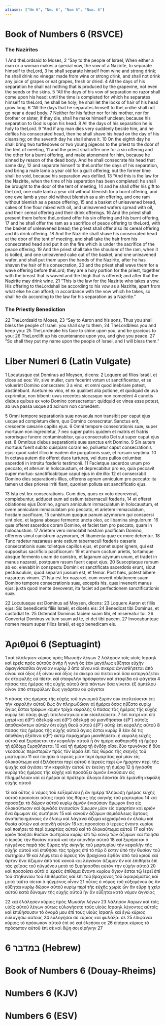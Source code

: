 ```yaml
---
aliases: ["Nm 6", "Nm. 6", "Num 6", "Num. 6"]
---
```



# Book of Numbers 6 (RSVCE)

### The Nazirites
1 And theLordsaid to Moses,
2 “Say to the people of Israel, When either a man or a woman makes a special vow, the vow of a Nazirite, to separate himself to theLord,
3 he shall separate himself from wine and strong drink; he shall drink no vinegar made from wine or strong drink, and shall not drink any juice of grapes or eat grapes, fresh or dried.
4 All the days of his separation he shall eat nothing that is produced by the grapevine, not even the seeds or the skins.
5 “All the days of his vow of separation no razor shall come upon his head; until the time is completed for which he separates himself to theLord, he shall be holy; he shall let the locks of hair of his head grow long.
6 “All the days that he separates himself to theLordhe shall not go near a dead body.
7 Neither for his father nor for his mother, nor for brother or sister, if they die, shall he make himself unclean; because his separation to God is upon his head.
8 All the days of his separation he is holy to theLord.
9 “And if any man dies very suddenly beside him, and he defiles his consecrated head, then he shall shave his head on the day of his cleansing; on the seventh day he shall shave it.
10 On the eighth day he shall bring two turtledoves or two young pigeons to the priest to the door of the tent of meeting,
11 and the priest shall offer one for a sin offering and the other for a burnt offering, and make atonement for him, because he sinned by reason of the dead body. And he shall consecrate his head that same day,
12 and separate himself to theLordfor the days of his separation, and bring a male lamb a year old for a guilt offering; but the former time shall be void, because his separation was defiled.
13 “And this is the law for the Nazirite, when the time of his separation has been completed: he shall be brought to the door of the tent of meeting,
14 and he shall offer his gift to theLord, one male lamb a year old without blemish for a burnt offering, and one ewe lamb a year old without blemish as a sin offering, and one ram without blemish as a peace offering,
15 and a basket of unleavened bread, cakes of fine flour mixed with oil, and unleavened wafers spread with oil, and their cereal offering and their drink offerings.
16 And the priest shall present them before theLordand offer his sin offering and his burnt offering,
17 and he shall offer the ram as a sacrifice of peace offering to theLord, with the basket of unleavened bread; the priest shall offer also its cereal offering and its drink offering.
18 And the Nazirite shall shave his consecrated head at the door of the tent of meeting, and shall take the hair from his consecrated head and put it on the fire which is under the sacrifice of the peace offering.
19 And the priest shall take the shoulder of the ram, when it is boiled, and one unleavened cake out of the basket, and one unleavened wafer, and shall put them upon the hands of the Nazirite, after he has shaven the hair of his consecration,
20 and the priest shall wave them for a wave offering before theLord; they are a holy portion for the priest, together with the breast that is waved and the thigh that is offered; and after that the Nazirite may drink wine.
21 “This is the law for the Nazirite who takes a vow. His offering to theLordshall be according to his vow as a Nazirite, apart from what else he can afford; in accordance with the vow which he takes, so shall he do according to the law for his separation as a Nazirite.”
### The Priestly Benediction
22 TheLordsaid to Moses,
23 “Say to Aaron and his sons, Thus you shall bless the people of Israel: you shall say to them,
24 TheLordbless you and keep you:
25 TheLordmake his face to shine upon you, and be gracious to you:
26 TheLordlift up his countenance upon you, and give you peace.
27 “So shall they put my name upon the people of Israel, and I will bless them.”


# Liber Numeri 6 (Latin Vulgate)

1 Locutusque est Dominus ad Moysen, dicens:
2 Loquere ad filios Israël, et dices ad eos: Vir, sive mulier, cum fecerint votum ut sanctificentur, et se voluerint Domino consecrare:
3 a vino, et omni quod inebriare potest, abstinebunt. Acetum ex vino, et ex qualibet alia potione, et quidquid de uva exprimitur, non bibent: uvas recentes siccasque non comedent
4 cunctis diebus quibus ex voto Domino consecrantur: quidquid ex vinea esse potest, ab uva passa usque ad acinum non comedent.

5 Omni tempore separationis suæ novacula non transibit per caput ejus usque ad completum diem, quo Domino consecratur. Sanctus erit, crescente cæsarie capitis ejus.
6 Omni tempore consecrationis suæ, super mortuum non ingredietur,
7 nec super patris quidem et matris et fratris sororisque funere contaminabitur, quia consecratio Dei sui super caput ejus est.
8 Omnibus diebus separationis suæ sanctus erit Domino.
9 Sin autem mortuus fuerit subito quispiam coram eo, polluetur caput consecrationis ejus: quod radet illico in eadem die purgationis suæ, et rursum septima.
10 In octava autem die offeret duos turtures, vel duos pullos columbæ sacerdoti in introitu fœderis testimonii.
11 Facietque sacerdos unum pro peccato, et alterum in holocaustum, et deprecabitur pro eo, quia peccavit super mortuo: sanctificabitque caput ejus in die illo:
12 et consecrabit Domino dies separationis illius, offerens agnum anniculum pro peccato: ita tamen ut dies priores irriti fiant, quoniam polluta est sanctificatio ejus.

13 Ista est lex consecrationis. Cum dies, quos ex voto decreverat, complebuntur, adducet eum ad ostium tabernaculi fœderis,
14 et offeret oblationes ejus Domino, agnum anniculum immaculatum in holocaustum, et ovem anniculam immaculatam pro peccato, et arietem immaculatum, hostiam pacificam,
15 canistrum quoque panum azymorum qui conspersi sint oleo, et lagana absque fermento uncta oleo, ac libamina singulorum:
16 quæ offeret sacerdos coram Domino, et faciet tam pro peccato, quam in holocaustum.
17 Arietem vero immolabit hostiam pacificam Domino, offerens simul canistrum azymorum, et libamenta quæ ex more debentur.
18 Tunc radetur nazaræus ante ostium tabernaculi fœderis cæsarie consecrationis suæ: tolletque capillos ejus, et ponet super ignem, qui est suppositus sacrificio pacificorum:
19 et armum coctum arietis, tortamque absque fermento unam de canistro, et laganum azymum unum, et tradet in manus nazaræi, postquam rasum fuerit caput ejus.
20 Susceptaque rursum ab eo, elevabit in conspectu Domini: et sanctificata sacerdotis erunt, sicut pectusculum, quod separari jussum est, et femur. Post hæc, potest bibere nazaræus vinum.
21 Ista est lex nazaræi, cum voverit oblationem suam Domino tempore consecrationis suæ, exceptis his, quæ invenerit manus ejus: juxta quod mente devoverat, ita faciet ad perfectionem sanctificationis suæ.

22 Locutusque est Dominus ad Moysen, dicens:
23 Loquere Aaron et filiis ejus: Sic benedicetis filiis Israël, et dicetis eis:
24 Benedicat tibi Dominus, et custodiat te.
25 Ostendat Dominus faciem suam tibi, et misereatur tui.
26 Convertat Dominus vultum suum ad te, et det tibi pacem.
27 Invocabuntque nomen meum super filios Israël, et ego benedicam eis.


# Ἀριθμοί 6 (Septuagint)

1 καὶ ἐλάλησεν κύριος πρὸς Μωυσῆν λέγων
2 λάλησον τοῖς υἱοῖς Ισραηλ καὶ ἐρεῖς πρὸς αὐτούς ἀνὴρ ἢ γυνή ὃς ἐὰν μεγάλως εὔξηται εὐχὴν ἀφαγνίσασθαι ἁγνείαν κυρίῳ
3 ἀπὸ οἴνου καὶ σικερα ἁγνισθήσεται ἀπὸ οἴνου καὶ ὄξος ἐξ οἴνου καὶ ὄξος ἐκ σικερα οὐ πίεται καὶ ὅσα κατεργάζεται ἐκ σταφυλῆς οὐ πίεται καὶ σταφυλὴν πρόσφατον καὶ σταφίδα οὐ φάγεται
4 πάσας τὰς ἡμέρας τῆς εὐχῆς αὐτοῦ ἀπὸ πάντων ὅσα γίνεται ἐξ ἀμπέλου οἶνον ἀπὸ στεμφύλων ἕως γιγάρτου οὐ φάγεται

5 πάσας τὰς ἡμέρας τῆς εὐχῆς τοῦ ἁγνισμοῦ ξυρὸν οὐκ ἐπελεύσεται ἐπὶ τὴν κεφαλὴν αὐτοῦ ἕως ἂν πληρωθῶσιν αἱ ἡμέραι ὅσας ηὔξατο κυρίῳ ἅγιος ἔσται τρέφων κόμην τρίχα κεφαλῆς
6 πάσας τὰς ἡμέρας τῆς εὐχῆς κυρίῳ ἐπὶ πάσῃ ψυχῇ τετελευτηκυίᾳ οὐκ εἰσελεύσεται
7 ἐπὶ πατρὶ καὶ ἐπὶ μητρὶ καὶ ἐ{P'} ἀδελφῷ καὶ ἐ{P'} ἀδελφῇ οὐ μιανθήσεται ἐ{P'} αὐτοῖς ἀποθανόντων αὐτῶν ὅτι εὐχὴ θεοῦ αὐτοῦ ἐ{P'} αὐτῷ ἐπὶ κεφαλῆς αὐτοῦ
8 πάσας τὰς ἡμέρας τῆς εὐχῆς αὐτοῦ ἅγιος ἔσται κυρίῳ
9 ἐὰν δέ τις ἀποθάνῃ ἐξάπινα ἐ{P'} αὐτῷ παραχρῆμα μιανθήσεται ἡ κεφαλὴ εὐχῆς αὐτοῦ καὶ ξυρήσεται τὴν κεφαλὴν αὐτοῦ ᾗ ἂν ἡμέρᾳ καθαρισθῇ τῇ ἡμέρᾳ τῇ ἑβδόμῃ ξυρηθήσεται
10 καὶ τῇ ἡμέρᾳ τῇ ὀγδόῃ οἴσει δύο τρυγόνας ἢ δύο νεοσσοὺς περιστερῶν πρὸς τὸν ἱερέα ἐπὶ τὰς θύρας τῆς σκηνῆς τοῦ μαρτυρίου
11 καὶ ποιήσει ὁ ἱερεὺς μίαν περὶ ἁμαρτίας καὶ μίαν εἰς ὁλοκαύτωμα καὶ ἐξιλάσεται περὶ αὐτοῦ ὁ ἱερεὺς περὶ ὧν ἥμαρτεν περὶ τῆς ψυχῆς καὶ ἁγιάσει τὴν κεφαλὴν αὐτοῦ ἐν ἐκείνῃ τῇ ἡμέρᾳ
12 ᾗ ἡγιάσθη κυρίῳ τὰς ἡμέρας τῆς εὐχῆς καὶ προσάξει ἀμνὸν ἐνιαύσιον εἰς πλημμέλειαν καὶ αἱ ἡμέραι αἱ πρότεραι ἄλογοι ἔσονται ὅτι ἐμιάνθη κεφαλὴ εὐχῆς αὐτοῦ

13 καὶ οὗτος ὁ νόμος τοῦ εὐξαμένου ᾗ ἂν ἡμέρᾳ πληρώσῃ ἡμέρας εὐχῆς αὐτοῦ προσοίσει αὐτὸς παρὰ τὰς θύρας τῆς σκηνῆς τοῦ μαρτυρίου
14 καὶ προσάξει τὸ δῶρον αὐτοῦ κυρίῳ ἀμνὸν ἐνιαύσιον ἄμωμον ἕνα εἰς ὁλοκαύτωσιν καὶ ἀμνάδα ἐνιαυσίαν ἄμωμον μίαν εἰς ἁμαρτίαν καὶ κριὸν ἕνα ἄμωμον εἰς σωτήριον
15 καὶ κανοῦν ἀζύμων σεμιδάλεως ἄρτους ἀναπεποιημένους ἐν ἐλαίῳ καὶ λάγανα ἄζυμα κεχρισμένα ἐν ἐλαίῳ καὶ θυσία αὐτῶν καὶ σπονδὴ αὐτῶν
16 καὶ προσοίσει ὁ ἱερεὺς ἔναντι κυρίου καὶ ποιήσει τὸ περὶ ἁμαρτίας αὐτοῦ καὶ τὸ ὁλοκαύτωμα αὐτοῦ
17 καὶ τὸν κριὸν ποιήσει θυσίαν σωτηρίου κυρίῳ ἐπὶ τῷ κανῷ τῶν ἀζύμων καὶ ποιήσει ὁ ἱερεὺς τὴν θυσίαν αὐτοῦ καὶ τὴν σπονδὴν αὐτοῦ
18 καὶ ξυρήσεται ὁ ηὐγμένος παρὰ τὰς θύρας τῆς σκηνῆς τοῦ μαρτυρίου τὴν κεφαλὴν τῆς εὐχῆς αὐτοῦ καὶ ἐπιθήσει τὰς τρίχας ἐπὶ τὸ πῦρ ὅ ἐστιν ὑπὸ τὴν θυσίαν τοῦ σωτηρίου
19 καὶ λήμψεται ὁ ἱερεὺς τὸν βραχίονα ἑφθὸν ἀπὸ τοῦ κριοῦ καὶ ἄρτον ἕνα ἄζυμον ἀπὸ τοῦ κανοῦ καὶ λάγανον ἄζυμον ἓν καὶ ἐπιθήσει ἐπὶ τὰς χεῖρας τοῦ ηὐγμένου μετὰ τὸ ξυρήσασθαι αὐτὸν τὴν εὐχὴν αὐτοῦ
20 καὶ προσοίσει αὐτὰ ὁ ἱερεὺς ἐπίθεμα ἔναντι κυρίου ἅγιον ἔσται τῷ ἱερεῖ ἐπὶ τοῦ στηθυνίου τοῦ ἐπιθέματος καὶ ἐπὶ τοῦ βραχίονος τοῦ ἀφαιρέματος καὶ μετὰ ταῦτα πίεται ὁ ηὐγμένος οἶνον
21 οὗτος ὁ νόμος τοῦ εὐξαμένου ὃς ἂν εὔξηται κυρίῳ δῶρον αὐτοῦ κυρίῳ περὶ τῆς εὐχῆς χωρὶς ὧν ἂν εὕρῃ ἡ χεὶρ αὐτοῦ κατὰ δύναμιν τῆς εὐχῆς αὐτοῦ ἣν ἂν εὔξηται κατὰ νόμον ἁγνείας

22 καὶ ἐλάλησεν κύριος πρὸς Μωυσῆν λέγων
23 λάλησον Ααρων καὶ τοῖς υἱοῖς αὐτοῦ λέγων οὕτως εὐλογήσετε τοὺς υἱοὺς Ισραηλ λέγοντες αὐτοῖς καὶ ἐπιθήσουσιν τὸ ὄνομά μου ἐπὶ τοὺς υἱοὺς Ισραηλ καὶ ἐγὼ κύριος εὐλογήσω αὐτούς
24 εὐλογήσαι σε κύριος καὶ φυλάξαι σε
25 ἐπιφάναι κύριος τὸ πρόσωπον αὐτοῦ ἐπὶ σὲ καὶ ἐλεήσαι σε
26 ἐπάραι κύριος τὸ πρόσωπον αὐτοῦ ἐπὶ σὲ καὶ δῴη σοι εἰρήνην
27


# 6 במדבר (Hebrew)


# Book of Numbers 6 (Douay-Rheims)


# Numbers 6 (KJV)


# Numbers 6 (ESV)

